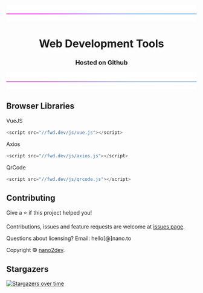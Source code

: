 ![line](https://github.com/fwd/n2/raw/master/.github/line.png)

<h1 align="center">Web Development Tools</h1>
<h3 align="center">Hosted on Github</h3>

![line](https://github.com/fwd/n2/raw/master/.github/line.png)

## Browser Libraries

VueJS
```python
<script src="//fwd.dev/js/vue.js"></script>
```

Axios 
```python
<script src="//fwd.dev/js/axios.js"></script>
```

QrCode 
```python
<script src="//fwd.dev/js/qrcode.js"></script>
```

## Contributing

Give a ⭐️ if this project helped you!

Contributions, issues and feature requests are welcome at [issues page](https://github.com/fwd/fwd/issues).

Questions about licensing? Email: hello[@]nano.to

Copyright © [nano2dev](https://twitter.com/nano2dev).

## Stargazers

[![Stargazers over time](https://starchart.cc/fwd/fwd.svg)](https://github.com/fwd/fwd)